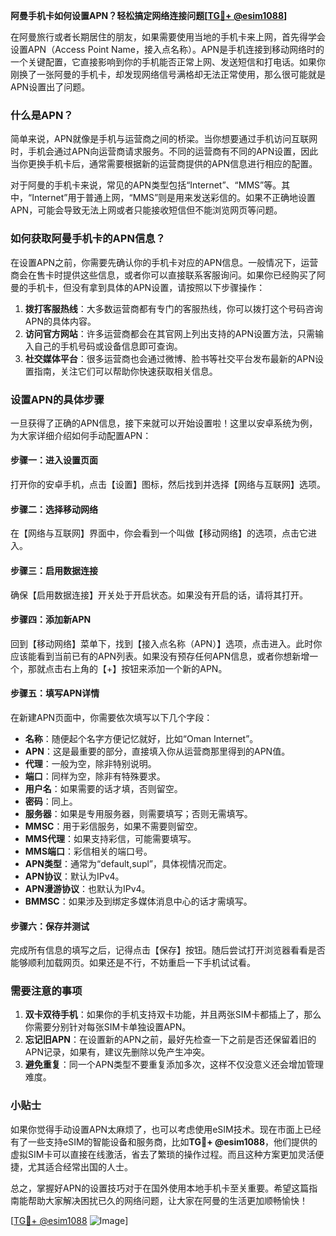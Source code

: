 **阿曼手机卡如何设置APN？轻松搞定网络连接问题[[TG💪+ @esim1088](https://t.me/s/esim1088)]**

在阿曼旅行或者长期居住的朋友，如果需要使用当地的手机卡来上网，首先得学会设置APN（Access Point Name，接入点名称）。APN是手机连接到移动网络时的一个关键配置，它直接影响到你的手机能否正常上网、发送短信和打电话。如果你刚换了一张阿曼的手机卡，却发现网络信号满格却无法正常使用，那么很可能就是APN设置出了问题。

### 什么是APN？

简单来说，APN就像是手机与运营商之间的桥梁。当你想要通过手机访问互联网时，手机会通过APN向运营商请求服务。不同的运营商有不同的APN设置，因此当你更换手机卡后，通常需要根据新的运营商提供的APN信息进行相应的配置。

对于阿曼的手机卡来说，常见的APN类型包括“Internet”、“MMS”等。其中，“Internet”用于普通上网，“MMS”则是用来发送彩信的。如果不正确地设置APN，可能会导致无法上网或者只能接收短信但不能浏览网页等问题。

### 如何获取阿曼手机卡的APN信息？

在设置APN之前，你需要先确认你的手机卡对应的APN信息。一般情况下，运营商会在售卡时提供这些信息，或者你可以直接联系客服询问。如果你已经购买了阿曼的手机卡，但没有拿到具体的APN设置，请按照以下步骤操作：

1. **拨打客服热线**：大多数运营商都有专门的客服热线，你可以拨打这个号码咨询APN的具体内容。
2. **访问官方网站**：许多运营商都会在其官网上列出支持的APN设置方法，只需输入自己的手机号码或设备信息即可查询。
3. **社交媒体平台**：很多运营商也会通过微博、脸书等社交平台发布最新的APN设置指南，关注它们可以帮助你快速获取相关信息。

### 设置APN的具体步骤

一旦获得了正确的APN信息，接下来就可以开始设置啦！这里以安卓系统为例，为大家详细介绍如何手动配置APN：

#### 步骤一：进入设置页面
打开你的安卓手机，点击【设置】图标，然后找到并选择【网络与互联网】选项。

#### 步骤二：选择移动网络
在【网络与互联网】界面中，你会看到一个叫做【移动网络】的选项，点击它进入。

#### 步骤三：启用数据连接
确保【启用数据连接】开关处于开启状态。如果没有开启的话，请将其打开。

#### 步骤四：添加新APN
回到【移动网络】菜单下，找到【接入点名称（APN）】选项，点击进入。此时你应该能看到当前已有的APN列表。如果没有预存任何APN信息，或者你想新增一个，那就点击右上角的【+】按钮来添加一个新的APN。

#### 步骤五：填写APN详情
在新建APN页面中，你需要依次填写以下几个字段：
- **名称**：随便起个名字方便记忆就好，比如“Oman Internet”。
- **APN**：这是最重要的部分，直接填入你从运营商那里得到的APN值。
- **代理**：一般为空，除非特别说明。
- **端口**：同样为空，除非有特殊要求。
- **用户名**：如果需要的话才填，否则留空。
- **密码**：同上。
- **服务器**：如果是专用服务器，则需要填写；否则无需填写。
- **MMSC**：用于彩信服务，如果不需要则留空。
- **MMS代理**：如果支持彩信，可能需要填写。
- **MMS端口**：彩信相关的端口号。
- **APN类型**：通常为“default,supl”，具体视情况而定。
- **APN协议**：默认为IPv4。
- **APN漫游协议**：也默认为IPv4。
- **BMMSC**：如果涉及到绑定多媒体消息中心的话才需填写。

#### 步骤六：保存并测试
完成所有信息的填写之后，记得点击【保存】按钮。随后尝试打开浏览器看看是否能够顺利加载网页。如果还是不行，不妨重启一下手机试试看。

### 需要注意的事项

1. **双卡双待手机**：如果你的手机支持双卡功能，并且两张SIM卡都插上了，那么你需要分别针对每张SIM卡单独设置APN。
2. **忘记旧APN**：在设置新的APN之前，最好先检查一下之前是否还保留着旧的APN记录，如果有，建议先删除以免产生冲突。
3. **避免重复**：同一个APN类型不要重复添加多次，这样不仅没意义还会增加管理难度。

### 小贴士

如果你觉得手动设置APN太麻烦了，也可以考虑使用eSIM技术。现在市面上已经有了一些支持eSIM的智能设备和服务商，比如**TG💪+ @esim1088**，他们提供的虚拟SIM卡可以直接在线激活，省去了繁琐的操作过程。而且这种方案更加灵活便捷，尤其适合经常出国的人士。

总之，掌握好APN的设置技巧对于在国外使用本地手机卡至关重要。希望这篇指南能帮助大家解决困扰已久的网络问题，让大家在阿曼的生活更加顺畅愉快！

[[TG💪+ @esim1088](https://t.me/s/esim1088) ![Image](https://i.postimg.cc/4NQfJmqS/Snipaste-2025-05-13-00-14-12.png)]
